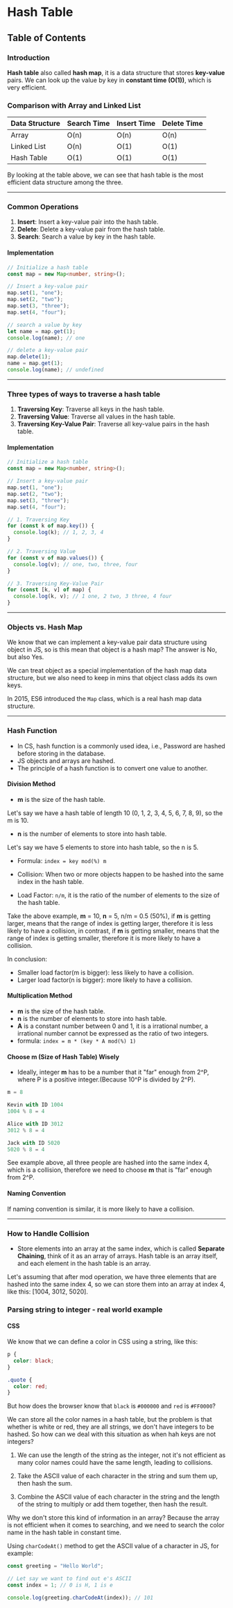 # Hash Table

## Table of Contents

### Introduction

**Hash table** also called **hash map**, it is a data structure that stores **key-value** pairs. We can look up the value by key in **constant time (O(1))**, which is very efficient.

### Comparison with Array and Linked List

| Data Structure | Search Time | Insert Time | Delete Time |
| -------------- | ----------- | ----------- | ----------- |
| Array          | O(n)        | O(n)        | O(n)        |
| Linked List    | O(n)        | O(1)        | O(1)        |
| Hash Table     | O(1)        | O(1)        | O(1)        |

By looking at the table above, we can see that hash table is the most efficient data structure among the three.

---

### Common Operations

1. **Insert**: Insert a key-value pair into the hash table.
2. **Delete**: Delete a key-value pair from the hash table.
3. **Search**: Search a value by key in the hash table.

#### Implementation

```typescript
// Initialize a hash table
const map = new Map<number, string>();

// Insert a key-value pair
map.set(1, "one");
map.set(2, "two");
map.set(3, "three");
map.set(4, "four");

// search a value by key
let name = map.get(1);
console.log(name); // one

// delete a key-value pair
map.delete(1);
name = map.get(1);
console.log(name); // undefined
```

---

### Three types of ways to traverse a hash table

1. **Traversing Key**: Traverse all keys in the hash table.
2. **Traversing Value**: Traverse all values in the hash table.
3. **Traversing Key-Value Pair**: Traverse all key-value pairs in the hash table.

#### Implementation

```typescript
// Initialize a hash table
const map = new Map<number, string>();

// Insert a key-value pair
map.set(1, "one");
map.set(2, "two");
map.set(3, "three");
map.set(4, "four");

// 1. Traversing Key
for (const k of map.key()) {
  console.log(k); // 1, 2, 3, 4
}

// 2. Traversing Value
for (const v of map.values()) {
  console.log(v); // one, two, three, four
}

// 3. Traversing Key-Value Pair
for (const [k, v] of map) {
  console.log(k, v); // 1 one, 2 two, 3 three, 4 four
}
```

---

### Objects vs. Hash Map

We know that we can implement a key-value pair data structure using object in JS, so is this mean that object is a hash map? The answer is No, but also Yes.

We can treat object as a special implementation of the hash map data structure, but we also need to keep in mins that object class adds its own keys.

In 2015, ES6 introduced the `Map` class, which is a real hash map data structure.

---

### Hash Function

- In CS, hash function is a commonly used idea, i.e., Password are hashed before storing in the database.
- JS objects and arrays are hashed.
- The principle of a hash function is to convert one value to another.

#### Division Method

- **m** is the size of the hash table.

Let's say we have a hash table of length 10 (0, 1, 2, 3, 4, 5, 6, 7, 8, 9), so the m is 10.

- **n** is the number of elements to store into hash table.

Let's say we have 5 elements to store into hash table, so the n is 5.

- Formula: `index = key mod(%) m`

- Collision: When two or more objects happen to be hashed into the same index in the hash table.

- Load Factor: `n/m`, it is the ratio of the number of elements to the size of the hash table.

Take the above example, **m** = 10, **n** = 5, n/m = 0.5 (50%), if **m** is getting larger, means that the range of index is getting larger, therefore it is less likely to have a collision, in contrast, if **m** is getting smaller, means that the range of index is getting smaller, therefore it is more likely to have a collision.

In conclusion:

- Smaller load factor(m is bigger): less likely to have a collision.
- Larger load factor(n is bigger): more likely to have a collision.

#### Multiplication Method

- **m** is the size of the hash table.
- **n** is the number of elements to store into hash table.
- **A** is a constant number between 0 and 1, it is a irrational number, a irrational number cannot be expressed as the ratio of two integers.
- formula: `index = m * (key * A mod(%) 1)`

#### Choose m (Size of Hash Table) Wisely

- Ideally, integer **m** has to be a number that it "far" enough from 2^P, where P is a positive integer.(Because 10^P is divided by 2^P).

```typescript
m = 8

Kevin with ID 1004
1004 % 8 = 4

Alice with ID 3012
3012 % 8 = 4

Jack with ID 5020
5020 % 8 = 4
```

See example above, all three people are hashed into the same index 4, which is a collision, therefore we need to choose **m** that is "far" enough from 2^P.

#### Naming Convention

If naming convention is similar, it is more likely to have a collision.

---

### How to Handle Collision

- Store elements into an array at the same index, which is called **Separate Chaining**, think of it as an array of arrays. Hash table is an array itself, and each element in the hash table is an array.

Let's assuming that after mod operation, we have three elements that are hashed into the same index 4, so we can store them into an array at index 4, like this: [1004, 3012, 5020].

### Parsing string to integer - real world example

#### CSS

We know that we can define a color in CSS using a string, like this:

```css
p {
  color: black;
}

.quote {
  color: red;
}
```

But how does the browser know that `black` is `#000000` and `red` is `#FF0000`?

We can store all the color names in a hash table, but the problem is that whether is white or red, they are all strings, we don't have integers to be hashed. So how can we deal with this situation as when hah keys are not integers?

1. We can use the length of the string as the integer, not it's not efficient as many color names could have the same length, leading to collisions.

2. Take the ASCII value of each character in the string and sum them up, then hash the sum.

3. Combine the ASCII value of each character in the string and the length of the string to multiply or add them together, then hash the result.

Why we don't store this kind of information in an array? Because the array is not efficient when it comes to searching, and we need to search the color name in the hash table in constant time.

Using `charCodeAt()` method to get the ASCII value of a character in JS, for example:

```typescript
const greeting = "Hello World";

// Let say we want to find out e's ASCII
const index = 1; // 0 is H, 1 is e

console.log(greeting.charCodeAt(index)); // 101
```
